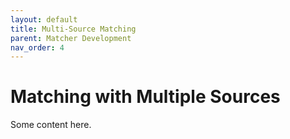 ```yaml
---
layout: default
title: Multi-Source Matching
parent: Matcher Development
nav_order: 4
---
```


# Matching with Multiple Sources
Some content here.